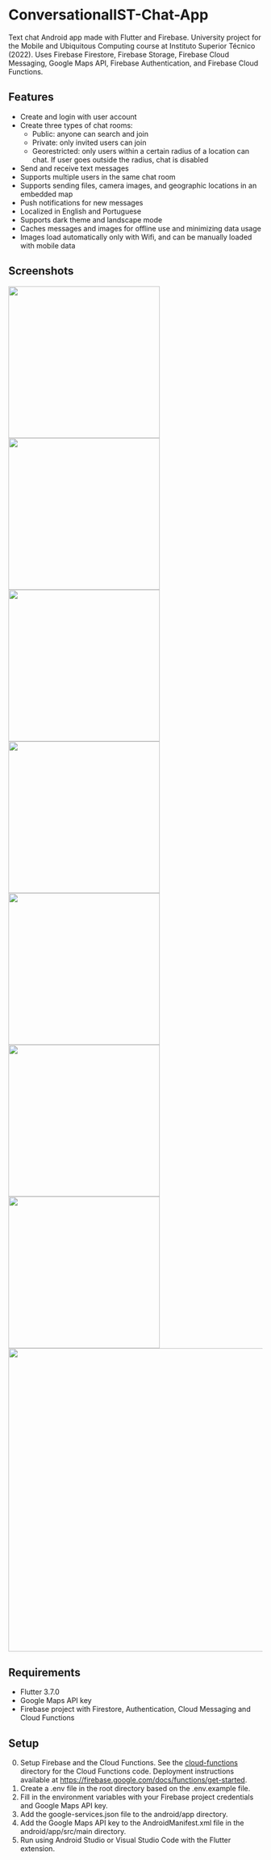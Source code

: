 # ConversationalIST-Chat-App

Text chat Android app made with Flutter and Firebase. University project for the Mobile and Ubiquitous Computing course at Instituto Superior Técnico (2022). Uses Firebase Firestore, Firebase Storage, Firebase Cloud Messaging, Google Maps API, Firebase Authentication, and Firebase Cloud Functions.

## Features

- Create and login with user account
- Create three types of chat rooms:
  - Public: anyone can search and join
  - Private: only invited users can join
  - Georestricted: only users within a certain radius of a location can chat. If user goes outside the radius, chat is disabled
- Send and receive text messages
- Supports multiple users in the same chat room
- Supports sending files, camera images, and geographic locations in an embedded map
- Push notifications for new messages
- Localized in English and Portuguese
- Supports dark theme and landscape mode
- Caches messages and images for offline use and minimizing data usage
- Images load automatically only with Wifi, and can be manually loaded with mobile data

## Screenshots

<div>
    <img src="screenshots/login.png" width="300">
    <img src="screenshots/chat.png" width="300">
</div>

<div>
    <img src="screenshots/file.png" width="300">
    <img src="screenshots/geo-list.png" width="300">
</div>

<div>
    <img src="screenshots/geo-room.png" width="300">
    <img src="screenshots/search.png" width="300">
</div>

<div>
    <img src="screenshots/dark.png" width="300">
    <img src="screenshots/portrait.png" width="600">
</div>

## Requirements

- Flutter 3.7.0
- Google Maps API key
- Firebase project with Firestore, Authentication, Cloud Messaging and Cloud Functions

## Setup

0. Setup Firebase and the Cloud Functions. See the [cloud-functions](cloud-functions) directory for the Cloud Functions code. Deployment instructions available at <https://firebase.google.com/docs/functions/get-started>.
1. Create a .env file in the root directory based on the .env.example file.
2. Fill in the environment variables with your Firebase project credentials and Google Maps API key.
3. Add the google-services.json file to the android/app directory.
4. Add the Google Maps API key to the AndroidManifest.xml file in the android/app/src/main directory.
5. Run using Android Studio or Visual Studio Code with the Flutter extension.
